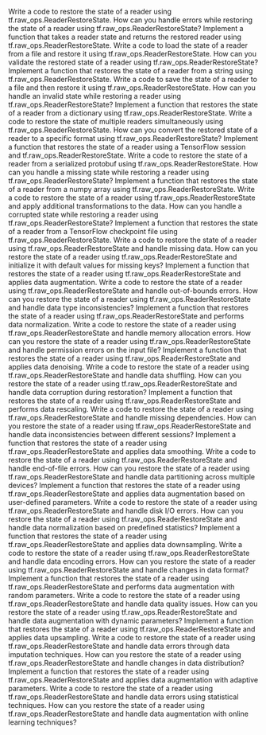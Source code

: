 Write a code to restore the state of a reader using tf.raw_ops.ReaderRestoreState.
How can you handle errors while restoring the state of a reader using tf.raw_ops.ReaderRestoreState?
Implement a function that takes a reader state and returns the restored reader using tf.raw_ops.ReaderRestoreState.
Write a code to load the state of a reader from a file and restore it using tf.raw_ops.ReaderRestoreState.
How can you validate the restored state of a reader using tf.raw_ops.ReaderRestoreState?
Implement a function that restores the state of a reader from a string using tf.raw_ops.ReaderRestoreState.
Write a code to save the state of a reader to a file and then restore it using tf.raw_ops.ReaderRestoreState.
How can you handle an invalid state while restoring a reader using tf.raw_ops.ReaderRestoreState?
Implement a function that restores the state of a reader from a dictionary using tf.raw_ops.ReaderRestoreState.
Write a code to restore the state of multiple readers simultaneously using tf.raw_ops.ReaderRestoreState.
How can you convert the restored state of a reader to a specific format using tf.raw_ops.ReaderRestoreState?
Implement a function that restores the state of a reader using a TensorFlow session and tf.raw_ops.ReaderRestoreState.
Write a code to restore the state of a reader from a serialized protobuf using tf.raw_ops.ReaderRestoreState.
How can you handle a missing state while restoring a reader using tf.raw_ops.ReaderRestoreState?
Implement a function that restores the state of a reader from a numpy array using tf.raw_ops.ReaderRestoreState.
Write a code to restore the state of a reader using tf.raw_ops.ReaderRestoreState and apply additional transformations to the data.
How can you handle a corrupted state while restoring a reader using tf.raw_ops.ReaderRestoreState?
Implement a function that restores the state of a reader from a TensorFlow checkpoint file using tf.raw_ops.ReaderRestoreState.
Write a code to restore the state of a reader using tf.raw_ops.ReaderRestoreState and handle missing data.
How can you restore the state of a reader using tf.raw_ops.ReaderRestoreState and initialize it with default values for missing keys?
Implement a function that restores the state of a reader using tf.raw_ops.ReaderRestoreState and applies data augmentation.
Write a code to restore the state of a reader using tf.raw_ops.ReaderRestoreState and handle out-of-bounds errors.
How can you restore the state of a reader using tf.raw_ops.ReaderRestoreState and handle data type inconsistencies?
Implement a function that restores the state of a reader using tf.raw_ops.ReaderRestoreState and performs data normalization.
Write a code to restore the state of a reader using tf.raw_ops.ReaderRestoreState and handle memory allocation errors.
How can you restore the state of a reader using tf.raw_ops.ReaderRestoreState and handle permission errors on the input file?
Implement a function that restores the state of a reader using tf.raw_ops.ReaderRestoreState and applies data denoising.
Write a code to restore the state of a reader using tf.raw_ops.ReaderRestoreState and handle data shuffling.
How can you restore the state of a reader using tf.raw_ops.ReaderRestoreState and handle data corruption during restoration?
Implement a function that restores the state of a reader using tf.raw_ops.ReaderRestoreState and performs data rescaling.
Write a code to restore the state of a reader using tf.raw_ops.ReaderRestoreState and handle missing dependencies.
How can you restore the state of a reader using tf.raw_ops.ReaderRestoreState and handle data inconsistencies between different sessions?
Implement a function that restores the state of a reader using tf.raw_ops.ReaderRestoreState and applies data smoothing.
Write a code to restore the state of a reader using tf.raw_ops.ReaderRestoreState and handle end-of-file errors.
How can you restore the state of a reader using tf.raw_ops.ReaderRestoreState and handle data partitioning across multiple devices?
Implement a function that restores the state of a reader using tf.raw_ops.ReaderRestoreState and applies data augmentation based on user-defined parameters.
Write a code to restore the state of a reader using tf.raw_ops.ReaderRestoreState and handle disk I/O errors.
How can you restore the state of a reader using tf.raw_ops.ReaderRestoreState and handle data normalization based on predefined statistics?
Implement a function that restores the state of a reader using tf.raw_ops.ReaderRestoreState and applies data downsampling.
Write a code to restore the state of a reader using tf.raw_ops.ReaderRestoreState and handle data encoding errors.
How can you restore the state of a reader using tf.raw_ops.ReaderRestoreState and handle changes in data format?
Implement a function that restores the state of a reader using tf.raw_ops.ReaderRestoreState and performs data augmentation with random parameters.
Write a code to restore the state of a reader using tf.raw_ops.ReaderRestoreState and handle data quality issues.
How can you restore the state of a reader using tf.raw_ops.ReaderRestoreState and handle data augmentation with dynamic parameters?
Implement a function that restores the state of a reader using tf.raw_ops.ReaderRestoreState and applies data upsampling.
Write a code to restore the state of a reader using tf.raw_ops.ReaderRestoreState and handle data errors through data imputation techniques.
How can you restore the state of a reader using tf.raw_ops.ReaderRestoreState and handle changes in data distribution?
Implement a function that restores the state of a reader using tf.raw_ops.ReaderRestoreState and applies data augmentation with adaptive parameters.
Write a code to restore the state of a reader using tf.raw_ops.ReaderRestoreState and handle data errors using statistical techniques.
How can you restore the state of a reader using tf.raw_ops.ReaderRestoreState and handle data augmentation with online learning techniques?